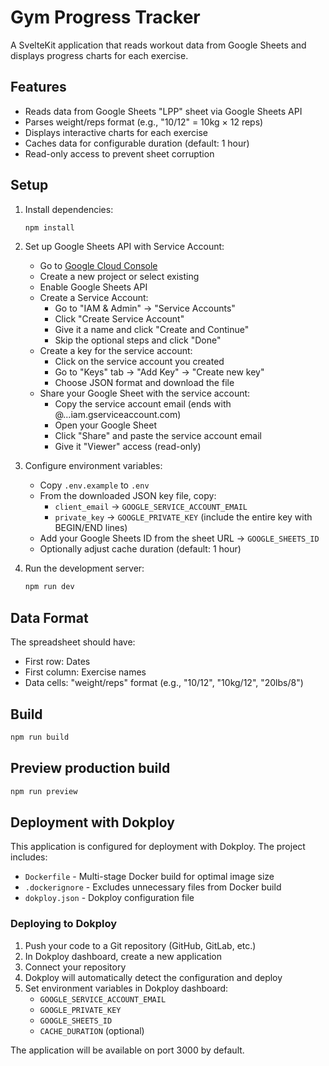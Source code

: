 # Gym Progress Tracker

A SvelteKit application that reads workout data from Google Sheets and displays progress charts for each exercise.

## Features

- Reads data from Google Sheets "LPP" sheet via Google Sheets API
- Parses weight/reps format (e.g., "10/12" = 10kg × 12 reps)
- Displays interactive charts for each exercise
- Caches data for configurable duration (default: 1 hour)
- Read-only access to prevent sheet corruption

## Setup

1. Install dependencies:
   ```bash
   npm install
   ```

2. Set up Google Sheets API with Service Account:
   - Go to [Google Cloud Console](https://console.cloud.google.com/)
   - Create a new project or select existing
   - Enable Google Sheets API
   - Create a Service Account:
     - Go to "IAM & Admin" → "Service Accounts"
     - Click "Create Service Account"
     - Give it a name and click "Create and Continue"
     - Skip the optional steps and click "Done"
   - Create a key for the service account:
     - Click on the service account you created
     - Go to "Keys" tab → "Add Key" → "Create new key"
     - Choose JSON format and download the file
   - Share your Google Sheet with the service account:
     - Copy the service account email (ends with @...iam.gserviceaccount.com)
     - Open your Google Sheet
     - Click "Share" and paste the service account email
     - Give it "Viewer" access (read-only)

3. Configure environment variables:
   - Copy `.env.example` to `.env`
   - From the downloaded JSON key file, copy:
     - `client_email` → `GOOGLE_SERVICE_ACCOUNT_EMAIL`
     - `private_key` → `GOOGLE_PRIVATE_KEY` (include the entire key with BEGIN/END lines)
   - Add your Google Sheets ID from the sheet URL → `GOOGLE_SHEETS_ID`
   - Optionally adjust cache duration (default: 1 hour)

4. Run the development server:
   ```bash
   npm run dev
   ```

## Data Format

The spreadsheet should have:
- First row: Dates
- First column: Exercise names
- Data cells: "weight/reps" format (e.g., "10/12", "10kg/12", "20lbs/8")

## Build

```bash
npm run build
```

## Preview production build

```bash
npm run preview
```

## Deployment with Dokploy

This application is configured for deployment with Dokploy. The project includes:

- `Dockerfile` - Multi-stage Docker build for optimal image size
- `.dockerignore` - Excludes unnecessary files from Docker build
- `dokploy.json` - Dokploy configuration file

### Deploying to Dokploy

1. Push your code to a Git repository (GitHub, GitLab, etc.)
2. In Dokploy dashboard, create a new application
3. Connect your repository
4. Dokploy will automatically detect the configuration and deploy
5. Set environment variables in Dokploy dashboard:
   - `GOOGLE_SERVICE_ACCOUNT_EMAIL`
   - `GOOGLE_PRIVATE_KEY`
   - `GOOGLE_SHEETS_ID`
   - `CACHE_DURATION` (optional)

The application will be available on port 3000 by default.

